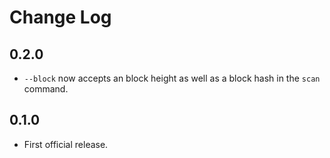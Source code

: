 # Change Log

## 0.2.0

- `--block` now accepts an block height as well as a block hash in the `scan` command.

## 0.1.0

- First official release.
